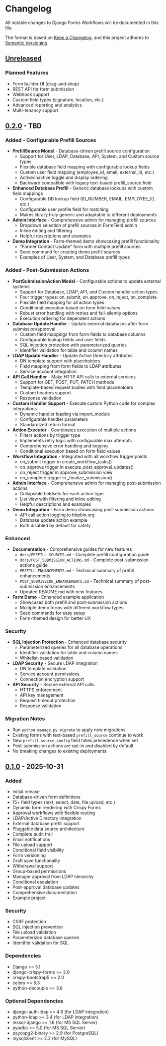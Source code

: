 # Changelog

All notable changes to Django Forms Workflows will be documented in this file.

The format is based on [Keep a Changelog](https://keepachangelog.com/en/1.0.0/),
and this project adheres to [Semantic Versioning](https://semver.org/spec/v2.0.0.html).

## [Unreleased]

### Planned Features
- Form builder UI (drag-and-drop)
- REST API for form submission
- Webhook support
- Custom field types (signature, location, etc.)
- Advanced reporting and analytics
- Multi-tenancy support

## [0.2.0] - TBD

### Added - Configurable Prefill Sources
- **PrefillSource Model** - Database-driven prefill source configuration
  - Support for User, LDAP, Database, API, System, and Custom source types
  - Flexible database field mapping with configurable lookup fields
  - Custom user field mapping (employee_id, email, external_id, etc.)
  - Active/inactive toggle and display ordering
  - Backward compatible with legacy text-based prefill_source field
- **Enhanced Database Prefill** - Generic database lookups with custom field mappings
  - Configurable DB lookup field (ID_NUMBER, EMAIL, EMPLOYEE_ID, etc.)
  - Configurable user profile field for matching
  - Makes library truly generic and adaptable to different deployments
- **Admin Interface** - Comprehensive admin for managing prefill sources
  - Dropdown selection of prefill sources in FormField admin
  - Inline editing and filtering
  - Helpful descriptions and examples
- **Demo Integration** - Farm-themed demo showcasing prefill functionality
  - "Farmer Contact Update" form with multiple prefill sources
  - Seed command for creating demo prefill sources
  - Examples of User, System, and Database prefill types

### Added - Post-Submission Actions
- **PostSubmissionAction Model** - Configurable actions to update external systems
  - Support for Database, LDAP, API, and Custom handler action types
  - Four trigger types: on_submit, on_approve, on_reject, on_complete
  - Flexible field mapping for all action types
  - Conditional execution based on form field values
  - Robust error handling with retries and fail-silently options
  - Execution ordering for dependent actions
- **Database Update Handler** - Update external databases after form submission/approval
  - Custom field mappings from form fields to database columns
  - Configurable lookup fields and user fields
  - SQL injection protection with parameterized queries
  - Identifier validation for table and column names
- **LDAP Update Handler** - Update Active Directory attributes
  - DN template support with placeholders
  - Field mapping from form fields to LDAP attributes
  - Service account integration
- **API Call Handler** - Make HTTP API calls to external services
  - Support for GET, POST, PUT, PATCH methods
  - Template-based request bodies with field placeholders
  - Custom headers support
  - Response validation
- **Custom Handler Support** - Execute custom Python code for complex integrations
  - Dynamic handler loading via import_module
  - Configurable handler parameters
  - Standardized return format
- **Action Executor** - Coordinates execution of multiple actions
  - Filters actions by trigger type
  - Implements retry logic with configurable max attempts
  - Comprehensive error handling and logging
  - Conditional execution based on form field values
- **Workflow Integration** - Integrated with all workflow trigger points
  - on_submit trigger in create_workflow_tasks()
  - on_approve trigger in execute_post_approval_updates()
  - on_reject trigger in approve_submission view
  - on_complete trigger in _finalize_submission()
- **Admin Interface** - Comprehensive admin for managing post-submission actions
  - Collapsible fieldsets for each action type
  - List view with filtering and inline editing
  - Helpful descriptions and examples
- **Demo Integration** - Farm demo showcasing post-submission actions
  - API call action logging to httpbin.org
  - Database update action example
  - Both disabled by default for safety

### Enhanced
- **Documentation** - Comprehensive guides for new features
  - `docs/PREFILL_SOURCES.md` - Complete prefill configuration guide
  - `docs/POST_SUBMISSION_ACTIONS.md` - Complete post-submission actions guide
  - `PREFILL_ENHANCEMENTS.md` - Technical summary of prefill enhancements
  - `POST_SUBMISSION_ENHANCEMENTS.md` - Technical summary of post-submission enhancements
  - Updated README.md with new features
- **Farm Demo** - Enhanced example application
  - Showcases both prefill and post-submission actions
  - Multiple demo forms with different workflow types
  - Seed commands for easy setup
  - Farm-themed design for better UX

### Security
- **SQL Injection Protection** - Enhanced database security
  - Parameterized queries for all database operations
  - Identifier validation for table and column names
  - Whitelist-based validation
- **LDAP Security** - Secure LDAP integration
  - DN template validation
  - Service account permissions
  - Connection encryption support
- **API Security** - Secure external API calls
  - HTTPS enforcement
  - API key management
  - Request timeout protection
  - Response validation

### Migration Notes
- Run `python manage.py migrate` to apply new migrations
- Existing forms with text-based `prefill_source` continue to work
- New `prefill_source_config` field takes precedence when set
- Post-submission actions are opt-in and disabled by default
- No breaking changes to existing deployments

## [0.1.0] - 2025-10-31

### Added
- Initial release
- Database-driven form definitions
- 15+ field types (text, select, date, file upload, etc.)
- Dynamic form rendering with Crispy Forms
- Approval workflows with flexible routing
- LDAP/Active Directory integration
- External database prefill support
- Pluggable data source architecture
- Complete audit trail
- Email notifications
- File upload support
- Conditional field visibility
- Form versioning
- Draft save functionality
- Withdrawal support
- Group-based permissions
- Manager approval from LDAP hierarchy
- Conditional escalation
- Post-approval database updates
- Comprehensive documentation
- Example project

### Security
- CSRF protection
- SQL injection prevention
- File upload validation
- Parameterized database queries
- Identifier validation for SQL

### Dependencies
- Django >= 5.1
- django-crispy-forms >= 2.0
- crispy-bootstrap5 >= 2.0
- celery >= 5.3
- python-decouple >= 3.8

### Optional Dependencies
- django-auth-ldap >= 4.6 (for LDAP integration)
- python-ldap >= 3.4 (for LDAP integration)
- mssql-django >= 1.6 (for MS SQL Server)
- pyodbc >= 5.0 (for MS SQL Server)
- psycopg2-binary >= 2.9 (for PostgreSQL)
- mysqlclient >= 2.2 (for MySQL)

[Unreleased]: https://github.com/opensensor/django-forms-workflows/compare/v0.2.0...HEAD
[0.2.0]: https://github.com/opensensor/django-forms-workflows/compare/v0.1.0...v0.2.0
[0.1.0]: https://github.com/opensensor/django-forms-workflows/releases/tag/v0.1.0

